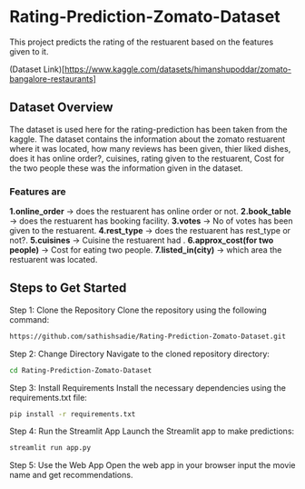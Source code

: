# Rating-Prediction-Zomato-Dataset
This project predicts the rating of the restuarent based on the features given to it.


(Dataset Link)[https://www.kaggle.com/datasets/himanshupoddar/zomato-bangalore-restaurants]


## Dataset Overview

The dataset is used here for the rating-prediction has been taken from the kaggle. The dataset contains the information about the zomato restuarent where it was located, how many reviews has been given, thier liked dishes, does it has online order?, cuisines, rating given to the restuarent, Cost for the two people these was the information given in the dataset.



### Features are 
**1.online_order** -> does the restuarent has online order or not.
**2.book_table** -> does the restuarent has booking facility.
**3.votes** -> No of votes has been given to the restuarent.
**4.rest_type** -> does the restuarent has rest_type or not?.
**5.cuisines** -> Cuisine the restuarent had .
**6.approx_cost(for two people)** -> Cost for eating two people.
**7.listed_in(city)** -> which area the restuarent was located.


## Steps to Get Started

Step 1: Clone the Repository
Clone the repository using the following command:

```bash
https://github.com/sathishsadie/Rating-Prediction-Zomato-Dataset.git
```
Step 2: Change Directory
Navigate to the cloned repository directory:

```bash
cd Rating-Prediction-Zomato-Dataset
```

Step 3: Install Requirements
Install the necessary dependencies using the requirements.txt file:

```bash 
pip install -r requirements.txt
```

Step 4: Run the Streamlit App
Launch the Streamlit app to make predictions:
```bash
streamlit run app.py
```

Step 5: Use the Web App
Open the web app in your browser input the movie name and get recommendations.
